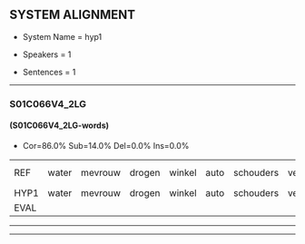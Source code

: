 
## SYSTEM ALIGNMENT

- System Name = hyp1

- Speakers = 1

- Sentences = 1

---

### S01C066V4_2LG

#### (S01C066V4_2LG-words)

- Cor=86.0%	Sub=14.0%	Del=0.0%	Ins=0.0%

|  |  |  |  |  |  |  |  |  |  |  |  |  |  |  |  |  |  |  |  |  |  |  |  |  |  |  |  |  |  |  |  |  |  |  |  |  |  |  |  |  |  |  |  |
|:--- |:---:|:---:|:---:|:---:|:---:|:---:|:---:|:---:|:---:|:---:|:---:|:---:|:---:|:---:|:---:|:---:|:---:|:---:|:---:|:---:|:---:|:---:|:---:|:---:|:---:|:---:|:---:|:---:|:---:|:---:|:---:|:---:|:---:|:---:|:---:|:---:|:---:|:---:|:---:|:---:|:---:|:---:|:---:|
| REF | water | mevrouw | drogen | winkel | auto | schouders | verhaal | koning | moeilijk | speelplaats | drinken | hoofdpijn | regen | vliegtuig | stoppen | opnieuw | gooien | sneeuwen | * | moeder | liedje | potlood | fietsbel | vinger | dichtbij | meisje | chauffeur | muziek | waarom | *(schreeuw) | scheuren | lawaai | zwemmen | vuurwerk | appel | cola | kussen | *(eerst) | eerste | circus | kleuren | voetbal | vlinder |
| HYP1 | water | mevrouw | drogen | winkel | auto | schouders | verhaal | koning | moeilijk | speelplaats | drinken | hoofdpijn | regen | vliegtuig | stoppen | opnieuw | gooien | sneeuwen | ma | moeder | liedje | potnoot | fietsbel | vinger | digdan | meisje | chauffeur | muziek | waarom | schreeuw | scheuren | lawaai | zwemmen | vuurwerk | appel | kola | kussen | eerst | eerste | circus | kleuren | voetbal | vlinder |
| EVAL |  |  |  |  |  |  |  |  |  |  |  |  |  |  |  |  |  |  | S |  |  | S |  |  | S |  |  |  |  | S |  |  |  |  |  | S |  | S |  |  |  |  |  |
---

---
